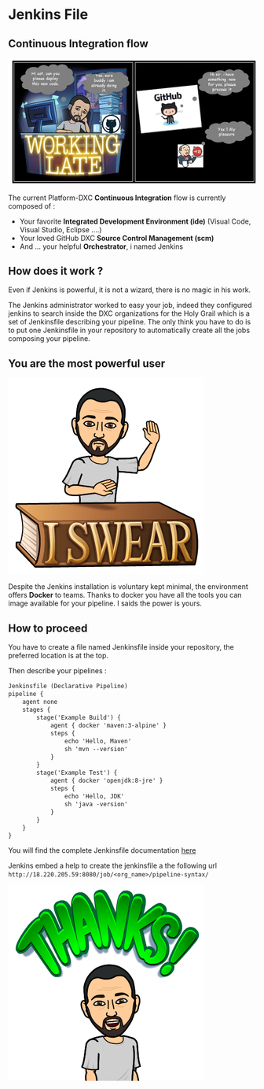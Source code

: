 # Jenkins File

## Continuous Integration flow

![Flow](./img/flow.jpg)

The current Platform-DXC **Continuous Integration** flow is currently composed of :

- Your favorite **Integrated Development Environment (ide)** (Visual Code, Visual Studio, Eclipse ....)
- Your loved GitHub DXC **Source Control Management (scm)**
- And ... your helpful **Orchestrator**, i named Jenkins

## How does it work ?
Even if Jenkins is powerful, it is not a wizard, there is no magic in his work.

The Jenkins administrator worked to easy your job, indeed they configured jenkins to search inside the DXC organizations for the Holy Grail which is a set of Jenkinsfile describing your pipeline. The only think you have to do is to put one Jenkinsfile in your repository to automatically create all the jobs composing your pipeline.

## You are the most powerful user

![i swear](./img/i_swear.png)

Despite the Jenkins installation is voluntary kept minimal, the environment offers **Docker** to teams. Thanks to docker you have all the tools you can image available for your pipeline. I saids the power is yours.

## How to proceed

You have to create a file named Jenkinsfile inside your repository, the preferred location is at the top.

Then describe your pipelines :

    Jenkinsfile (Declarative Pipeline)
    pipeline {
        agent none 
        stages {
            stage('Example Build') {
                agent { docker 'maven:3-alpine' } 
                steps {
                    echo 'Hello, Maven'
                    sh 'mvn --version'
                }
            }
            stage('Example Test') {
                agent { docker 'openjdk:8-jre' } 
                steps {
                    echo 'Hello, JDK'
                    sh 'java -version'
                }
            }
        }
    }

You will find the complete Jenkinsfile documentation [here](https://jenkins.io/doc/book/pipeline/syntax)

Jenkins embed a help to create the jenkinsfile a the following url `http://18.220.205.59:8080/job/<org_name>/pipeline-syntax/`

![thank_you](./img/thank_you.png)
